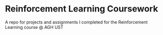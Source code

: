 # Reinforcement Learning Coursework
A repo for projects and assignments I completed for the Reinforcement Learning course @ AGH UST
